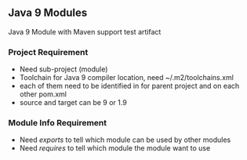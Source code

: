 ## Java 9 Modules

Java 9 Module with Maven support test artifact

### Project Requirement
* Need sub-project (module)
* Toolchain for Java 9 compiler location, need ~/.m2/toolchains.xml
* each of them need to be identified in <modules> for parent project and <dependencies> on each other pom.xml
* source and target can be 9 or 1.9
### Module Info Requirement
* Need _exports_ to tell which module can be used by other modules
* Need _requires_ to tell which module the module want to use

   

